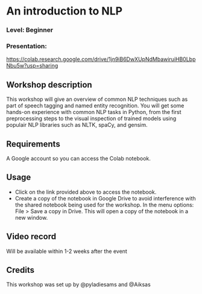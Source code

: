 
# An introduction to NLP
### Level: Beginner
### Presentation: 
https://colab.research.google.com/drive/1jn9iB6DwXUpNdMbawiruiHB0LbpNbu5w?usp=sharing

## Workshop description
This workshop will give an overview of common NLP techniques such as part of speech tagging and named entity 
recognition. You will get some hands-on experience with common NLP tasks in Python, from the first preprocessing 
steps to the visual inspection of trained models using populair NLP libraries such as NLTK, spaCy, and gensim.

## Requirements
A Google account so you can access the Colab notebook.

## Usage
* Click on the link provided above to access the notebook.
* Create a copy of the notebook in Google Drive to avoid interference with the shared notebook being used for the workshop. In the menu options: File > Save a copy in Drive. This will open a copy of the notebook in a new window. 

## Video record
Will be available within 1-2 weeks after the event

## Credits
This workshop was set up by @pyladiesams and @Aiksas
